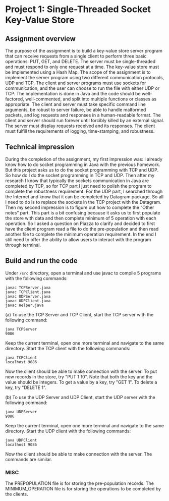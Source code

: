 # Project 1: Single-Threaded Socket Key-Value Store

## Assignment overview

The purpose of the assignment is to build a key-value store server program that can receive requests from a single client to perform three basic operations: PUT, GET, and DELETE. The server must be single-threaded and must respond to only one request at a time. The key-value store must be implemented using a Hash Map. The scope of the assignment is to implement the server program using two different communication protocols, UDP and TCP. The client and server programs must use sockets for communication, and the user can choose to run the file with either UDP or TCP. The implementation is done in Java and the code should be well-factored, well-commented, and split into multiple functions or classes as appropriate. The client and server must take specific command line arguments, be robust to server failure, be able to handle malformed packets, and log requests and responses in a human-readable format. The client and server should run forever until forcibly killed by an external signal. The server must display requests received and its responses. The client must fulfill the requirements of logging, time-stamping, and robustness.

## Technical impression

During the completion of the assignment, my first impression was: I already know how to do socket programming in Java with the previous homework. But this project asks us to do the socket programming with TCP and UDP. So how do I do the socket programming in TCP and UDP. Then after my research I know that typically the sockets communication in Java are completed by TCP, so for TCP part I just need to polish the program to complete the robustness requirement. For the UDP part, I searched through the Internet and know that it can be completed by Datagram package. So all I need to do is to replace the sockets in the TCP project with the Datagram. Then my second impression is to figure out how to complete the “Other notes” part. This part is a bit confusing because it asks us to first populate the store with data and then complete minimum of 5 operation with each operation. So I asked a question on Piazza to clarify and decided to first have the client program read a file to do the pre-population and then read another file to complete the minimum operation requirement. In the end I still need to offer the ability to allow users to interact with the program through terminal.

## Build and run the code
Under ```/src``` directory, open a terminal and use javac to compile 5 programs with the following commands:

```shell
javac TCPServer.java
javac TCPClient.java
javac UDPServer.java
javac UDPClient.java
javac Helper.java
```

(a) To use the TCP Server and TCP Client, start the TCP server with the following command:

```shell
java TCPServer
9086
```

Keep the current terminal, open one more terminal and navigate to the same directory.
Start the TCP client with the following commands:

```shell
java TCPClient
localhost 9086
```

Now the client should be able to make connection with the server.
To put new records in the store, try "PUT 1 10". Note that both the key and the value should be integers.
To get a value by a key, try "GET 1".
To delete a key, try "DELETE 1".

(b) To use the UDP Server and UDP Client, start the UDP server with the following command:

```shell
java UDPServer
9086
```

Keep the current terminal, open one more terminal and navigate to the same directory.
Start the UDP client with the following commands:

```shell
java UDPClient
localhost 9086
```

Now the client should be able to make connection with the server.
The commands are similar.

### MISC
The PREPOPULATION file is for storing the pre-population records.
The MINIMUM_OPERATION file is for storing the operations to be completed by the clients.